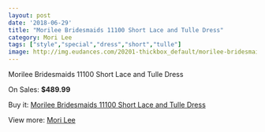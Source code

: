 ```yaml
---
layout: post
date: '2018-06-29'
title: "Morilee Bridesmaids 11100 Short Lace and Tulle Dress"
category: Mori Lee
tags: ["style","special","dress","short","tulle"]
image: http://img.eudances.com/20201-thickbox_default/morilee-bridesmaids-11100-short-lace-and-tulle-dress.jpg
---
```

Morilee Bridesmaids 11100 Short Lace and Tulle Dress

On Sales: **$489.99**
<a href="https://www.eudances.com/en/mori-lee/6052-morilee-bridesmaids-11100-short-lace-and-tulle-dress.html"><amp-img layout="responsive" width="600" height="600" src="//img.eudances.com/20201-thickbox_default/morilee-bridesmaids-11100-short-lace-and-tulle-dress.jpg" alt="Morilee Bridesmaids 11100 Short Lace and Tulle Dress 0" /></a>
<a href="https://www.eudances.com/en/mori-lee/6052-morilee-bridesmaids-11100-short-lace-and-tulle-dress.html"><amp-img layout="responsive" width="600" height="600" src="//img.eudances.com/20203-thickbox_default/morilee-bridesmaids-11100-short-lace-and-tulle-dress.jpg" alt="Morilee Bridesmaids 11100 Short Lace and Tulle Dress 1" /></a>
<a href="https://www.eudances.com/en/mori-lee/6052-morilee-bridesmaids-11100-short-lace-and-tulle-dress.html"><amp-img layout="responsive" width="600" height="600" src="//img.eudances.com/20202-thickbox_default/morilee-bridesmaids-11100-short-lace-and-tulle-dress.jpg" alt="Morilee Bridesmaids 11100 Short Lace and Tulle Dress 2" /></a>

Buy it: [Morilee Bridesmaids 11100 Short Lace and Tulle Dress](https://www.eudances.com/en/mori-lee/6052-morilee-bridesmaids-11100-short-lace-and-tulle-dress.html "Morilee Bridesmaids 11100 Short Lace and Tulle Dress")

View more: [Mori Lee](https://www.eudances.com/en/65-mori-lee "Mori Lee")